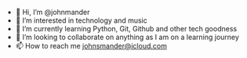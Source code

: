 - 👋 Hi, I’m @johnmander
- 👀 I’m interested in technology and music
- 🌱 I’m currently learning Python, Git, Github and other tech goodness
- 💞️ I’m looking to collaborate on anything as I am on a learning journey
- 📫 How to reach me johnsmander@icloud.com

<!---
johnmander/johnmander is a ✨ special ✨ repository because its `README.md` (this file) appears on your GitHub profile.
You can click the Preview link to take a look at your changes.
--->
